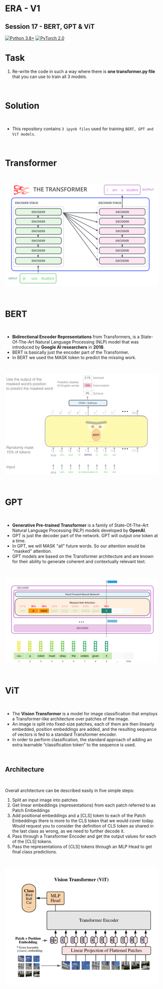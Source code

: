 # ERA - V1

## Session 17 - BERT, GPT & ViT

[![Python 3.8+](https://img.shields.io/badge/python-3.8+-blue.svg)](https://www.python.org/downloads/release/python-380/)
[![PyTorch 2.0](https://img.shields.io/badge/torch-v2.0-brightgreen)](https://pytorch.org/docs/stable/index.html)

# Task

1. Re-write the code in such a way where there is **one transformer.py file** that you can use to train all 3 models.

<br>

# Solution

<br>

* This repository contains `3 ipynb files` used for training `BERT, GPT and ViT models`.

<br>

# Transformer

<br>

![Transformer-Encoder-Decoder](../Results/Session%2017/transformer-encoder-decoder.png)

<br>

# BERT

<br>

- **Bidirectional Encoder Representations** from Transformers, is a State-Of-The-Art Natural Language Processing (NLP) model that was introduced by **Google AI researchers** in **2018**.   
- BERT is basically just the encoder part of the Transformer.
- In BERT we used the MASK token to predict the missing work.    

<br>

![BERT](../Results/Session%2017/bert.png)

<br>

# GPT

<br>

- **Generative Pre-trained Transformer** is a family of State-Of-The-Art Natural Language Processing (NLP) models developed by **OpenAI**.    
- GPT is just the decoder part of the network. GPT will output one token at a time.   
- In GPT, we will MASK "all" future words. So our attention would be "masked" attention.   
- GPT models are based on the Transformer architecture and are known for their ability to generate coherent and contextually relevant text.   

<br>

![GPT](../Results/Session%2017/gpt.png)

<br>

# ViT

<br>

- The **Vision Transformer** is a model for image classification that employs a Transformer-like architecture over patches of the image.     
- An image is split into fixed-size patches, each of them are then linearly embedded, position embeddings are added, and the resulting sequence of vectors is fed to a standard Transformer encoder.    
- In order to perform classification, the standard approach of adding an extra learnable “classification token” to the sequence is used.   

<br>

## Architecture

<br>

Overall architecture can be described easily in five simple steps:

1. Split an input image into patches
2. Get linear embeddings (representations) from each patch referred to as Patch Embeddings
3. Add positional embeddings and a [CLS] token to each of the Patch Embeddings
there is more to the CLS token that we would cover today. Would request you to consider the definition of CLS token as shared in the last class as wrong, as we need to further decode it.
4. Pass through a Transformer Encoder and get the output values for each of the [CLS] tokens.  
5. Pass the representations of [CLS] tokens through an MLP Head to get final class predictions.

<br>

![ViT](../Results/Session%2017/vit.png)

<br>